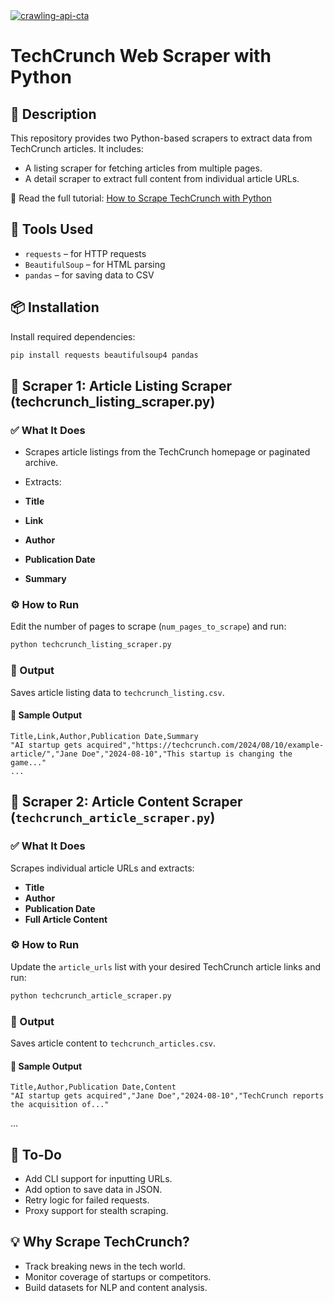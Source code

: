 <a href="https://crawlbase.com/signup?utm_source=github&utm_medium=readme&utm_campaign=crawling_api_banner" target="_blank">
  <img src="https://github.com/user-attachments/assets/afa4f6e7-25fb-442c-af2f-b4ddcfd62ab2" 
       alt="crawling-api-cta" 
       style="max-width: 100%; border: 0;">
</a>

# TechCrunch Web Scraper with Python

## 📝 Description

This repository provides two Python-based scrapers to extract data from TechCrunch articles. It includes:

- A listing scraper for fetching articles from multiple pages.
- A detail scraper to extract full content from individual article URLs.

📖 Read the full tutorial: [How to Scrape TechCrunch with Python](https://crawlbase.com/blog/scrape-techcrunch-with-python/)

## 🔧 Tools Used

- `requests` – for HTTP requests
- `BeautifulSoup` – for HTML parsing
- `pandas` – for saving data to CSV

## 📦 Installation

Install required dependencies:

```bash
pip install requests beautifulsoup4 pandas
```

## 🚀 Scraper 1: Article Listing Scraper (techcrunch_listing_scraper.py)

### ✅ What It Does

- Scrapes article listings from the TechCrunch homepage or paginated archive.

- Extracts:

- **Title**
- **Link**
- **Author**
- **Publication Date**
- **Summary**

### ⚙️ How to Run

Edit the number of pages to scrape (`num_pages_to_scrape`) and run:

```bash
python techcrunch_listing_scraper.py
```

### 📁 Output

Saves article listing data to `techcrunch_listing.csv`.

#### 🧪 Sample Output

```csv
Title,Link,Author,Publication Date,Summary
"AI startup gets acquired","https://techcrunch.com/2024/08/10/example-article/","Jane Doe","2024-08-10","This startup is changing the game..."
...
```

## 📄 Scraper 2: Article Content Scraper (`techcrunch_article_scraper.py`)

### ✅ What It Does

Scrapes individual article URLs and extracts:

- **Title**
- **Author**
- **Publication Date**
- **Full Article Content**

### ⚙️ How to Run

Update the `article_urls` list with your desired TechCrunch article links and run:

```bash
python techcrunch_article_scraper.py
```

### 📁 Output

Saves article content to `techcrunch_articles.csv`.

#### 🧪 Sample Output

```csv
Title,Author,Publication Date,Content
"AI startup gets acquired","Jane Doe","2024-08-10","TechCrunch reports the acquisition of..."
```

...

## 📌 To-Do

- Add CLI support for inputting URLs.
- Add option to save data in JSON.
- Retry logic for failed requests.
- Proxy support for stealth scraping.

## 💡 Why Scrape TechCrunch?

- Track breaking news in the tech world.
- Monitor coverage of startups or competitors.
- Build datasets for NLP and content analysis.
